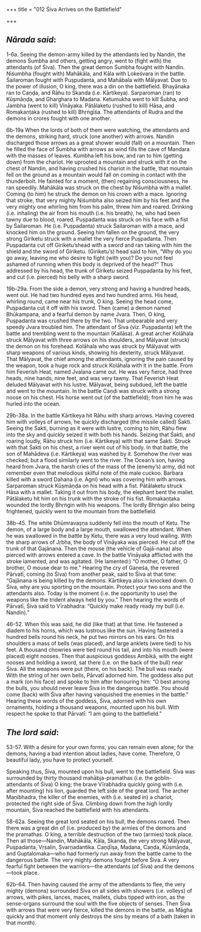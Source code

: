 +++
title = "012 Śiva Arrives on the Battlefield"

+++
 

## *Nārada said*:

1-6a. Seeing the demon-army killed by the attendants led by Nandin, the demons Śumbha and others, getting angry, went to (fight with) the attendants (of Śiva). Then the great demon Śumbha fought with Nandin. Niśumbha (fought with) Mahākāla, and Kāla with Lokeśvara in the battle. Śailaroman fought with Puṣpudanta, and Mahābala with Mālyavat. Due to the power of illusion, O king, there was a din on the battlefield. Bhayānaka ran to Caṇḍa, and Rāhu to Skanda (i.e. Kārtikeya). Sarparoman (ran) to Kūṣmāṇḍa, and Gharghara to Madana. Ketumukha went to kill Śubha, and Jambha (went to kill) Vināyaka. Pātālaketu (rushed to kill) Hāsa, and Romakaṇṭaka (rushed to kill) Bhṛṅgīśa. The attendants of Rudra and the demons in crores fought with one another.

6b-19a When the lords of both of them were watching, the attendants and the demons, striking hard, struck (one another) with arrows. Nandin discharged those arrows as a great shower would (fall) on a mountain. Then he filled the face of Śumbha with arrows as wind fills the cave of Mandara with the masses of leaves. Kumbha left his bow, and ran to him (getting down) from the chariot. He uprooted a mountain and struck with it on the chest of Nandin, and having crushed his chariot in the battle, that mountain fell on the ground as a mountain would fall on coming in contact with the thunderbolt. He fainted for a moment, (then) regaining consciousness, he ran speedily. Mahākāla was struck on the chest by Niśumbha with a mallet. Coming (to him) he struck the demon on his crown with a mace. Ignoring that stroke, that very mighty Niśumbha also seized him by his feet and the very mighty one whirling him from his palm, threw him and roared. Drinking (i.e. inhaling) the air from his mouth (i.e. his breath), he, who had been tawny due to blood, roared. Puṣpadanta was struck on his face with a fist by Śailaroman. He (i.e. Puṣpadanta) struck Śailaroman with a mace, and knocked him on the ground. Seeing him fallen on the ground, the very strong Giriketu struck with a mallet the very fierce Puṣpadanta. Then Puṣpadanta cut off Giriketu’shead with a sword and ran taking with him the shield and the sword of Giriketu. (Giriketu’s) head said to him, “Why do you go away, leaving me who desire to fight (with you)? Do you not feel ashamed of running when this body is deprived of the head?” Thus addressed by his head, the trunk of Giriketu seized Puṣpadanta by his feet, and cut (i.e. pierced) his belly with a sharp sword.

19b-29a. From the side a demon, very strong and having a hundred heads, went out. He had two hundred eyes and two hundred arms. His head, whirling round, came near his trunk, O king. Seeing the head come, Puṣpadanta cut it off with his sword. Then (came) a demon named Bhūkampana, and a fearful demon by name Jvara. Then, O king, Puṣpadanta was crushed there by the two. That unbearable and very speedy Jvara troubled him. The attendant of Śiva (viz. Puṣpadanta) left the battle and trembling went to the mountain (Kailāsa). A great archer Kolāhala struck Mālyavat with three arrows on his shoulders, and Mālyavat (struck) the demon on his forehead. Kolāhala who was struck by Mālyavat with sharp weapons of various kinds, showing his dexterity, struck Mālyavat. That Mālyavat, the chief among the attendants, ignoring the pain caused by the weapon, took a huge rock and struck Kolāhala with it in the battle. From him Feverish Heat, named Jvalana came out. He was very fierce, had three heads, nine hands, nine feet, and was very tawny. That Feverish Heat deluded Mālyavat with his lustre. Mālyavat, being subdued, left the battle and went to the mountain. In the battle Caṇḍi was struck with a strong noose on his chest. His horse went out (of the battlefield); from him he was hurled into the ocean.

29b-38a. In the battle Kārtikeya hit Rāhu with sharp arrows. Having covered him with volleys of arrows, he quickly discharged (the missile called) Śakti. Seeing the Śakti, burning as it were with lustre, coming to him, Rāhu flew into the sky and quickly seized it with both his hands. Seizing that Śakti, and roaring loudly, Rāhu struck him (i.e. Kārtikeya) with that same Śakti. Struck with that Śakti on his chest, a river went out of his body. In that battle, the son of Mahādeva (i.e. Kārtikeya) was washed by it. Somehow the river was checked; but a flood similarly went to the river. The Ocean’s son, having heard from Jvara, the harsh cries of the mass of the (enemy’s) army, did not remember even that melodious skilful note of the male cuckoo. Barbara killed with a sword Dahana (i.e. Agni) who was covering him with arrows. Sarparoman struck Kūṣmāṇḍa on his head with a fist. Pātālaketu struck Hāsa with a mallet. Taking it out from his body, the elephant bent the mallet. Pātālaketu hit him on his trunk with the stroke of his fist. Romakaṇṭaka wounded the lordly Bhṛṅgin with his weapons. The lordly Bhṛṅgin also being frightened, quickly went to the mountain from the battlefield.

38b-45. The white Dhūmravaṣṇa suddenly fell into the mouth of Ketu. The demon, of a large body and a large mouth, swallowed the attendant. When he was swallowed in the battle by Ketu, there was a very loud wailing. With the sharp arrows of Jṛbha, the body of Vināyaka was pierced. He cut off the trunk of that Gajānana. Then the mouse (the vehicle of Gajā-nana) also pierced with arrows entered a cave. In the battle Vināyaka afflicted with the stroke lamented, and was agitated. (He lamented:) “O mother, O father, O brother, O mouse dear to me.” Hearing the cry of Gaṇeśa, the revered Pārvatī, coming (to Śiva) from another peak, said to Śiva at that time: “Gajānana is being killed by the demons. Kārtikeya also is knocked down. O Śiva, why are you sporting on the mountain. Protect your two sons and the attendants also. Today is the moment (i.e. the opportunity to use) the weapons like the trident always held by you.” Then hearing the words of Pārvatī, Śiva said to Vīrabhadra: “Quickly make ready ready my bull (i.e. Nandin).”

46-52. When this was said, he did (like that) at that time. He fastened a diadem to his horns, which was lustrous like the sun. Having fastened a hundred bells round his neck, he put two mirrors on his ears. On his shoulders a mass of bells (was placed), and large anklets (were tied) to his feet. A thousand chowries were tied round his tail, and into his mouth (were placed) eight nooses. Then that auspicious goddess Ambikā, with the eight nooses and holding a sword, sat there (i.e. on the back of the bull) near Śiva. All the weapons were put (there, on his back). The bull was ready. With the string of her own bells, Pārvatī adorned him. The goddess also put a mark (on his face) and spoke to him after honouring him: “O best among the bulls, you should never leave Śiva in the dangerous battle. You should come (back) with Śiva after having vanquished the enemies in the battle.” Hearing these words of the goddess, Śiva, adorned with his own ornaments, holding a thousand weapons, mounted upon his bull. With respect he spoke to that Pārvatī: “I am going to the battlefield.”

## *The lord said*:

53-57. With a desire for your own forms, you can remain even alone; for the demons, having a bad intention about ladies, have come. Therefore, O beautiful lady, you have to protect yourself.

Speaking thus, Śiva, mounted upon his bull, went to the battlefield. Śiva was surrounded by thirty thousand mahābja-pramathas (i.e. the goblin-attendants of Śiva) O king; the brave Vīrabhadra quickly going with (i.e. after mounting) his lion, guarded the left side of the great lord. The archer Maṇibhadra, the killer of the enemies, with (i.e. seated in) a chariot, protected the right side of Śiva. Climbing down from the high lordly mountain, Śiva reached the battlefield with his attendants.

58-62a. Seeing the great lord seated on his bull, the demons roared. Then there was a great din of (i.e. produced by) the armies of the demons and the pramathas. O king, a terrible destruction of the two (armies) took place. Then all those—Nandin, Mahākāla, Kāla, Skanda, the very strong Mālyavat, Puṣpadanta, Vṛṣalin, Svarṇadantika. Caṇḍīṣa, Madana, Caṇḍa, Kūṣmāṇḍa, and Guptalomaka—who had formerly run away from the battle came to the dangerous battle. The very mighty demons fought before Śiva. A very fearful fight between the warriors—the attendants (of Śiva) and the demons—took place.

62b-64. Then having caused the army of the attendants to flee, the very mighty (demons) surrounded Śiva on all sides with showers (i.e. volleys) of arrows, with pikes, lances, maces, mallets, clubs tipped with iron, as the sense-organs surround the soul with the five objects of senses. Then Śiva with arrows that were very fierce, killed the demons in the battle, as Māgha quickly and that moment only destroys the sins by means of a bath (taken in that month).


